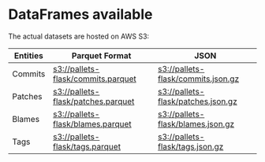 # DataFrames available

The actual datasets are hosted on AWS S3:

Entities|Parquet Format|JSON
---|---|---
Commits|[s3://pallets-flask/commits.parquet](https://s3.amazonaws.com/pallets-flask/commits.parquet)|[s3://pallets-flask/commits.json.gz](https://s3.amazonaws.com/pallets-flask/commits.json.gz)
Patches|[s3://pallets-flask/patches.parquet](https://s3.amazonaws.com/pallets-flask/patches.parquet)|[s3://pallets-flask/patches.json.gz](https://s3.amazonaws.com/pallets-flask/patches.json.gz)
Blames|[s3://pallets-flask/blames.parquet](https://s3.amazonaws.com/pallets-flask/blames.parquet)|[s3://pallets-flask/blames.json.gz](https://s3.amazonaws.com/pallets-flask/blames.json.gz)
Tags|[s3://pallets-flask/tags.parquet](https://s3.amazonaws.com/pallets-flask/tags.parquet)|[s3://pallets-flask/tags.json.gz](https://s3.amazonaws.com/pallets-flask/tags.json.gz)
